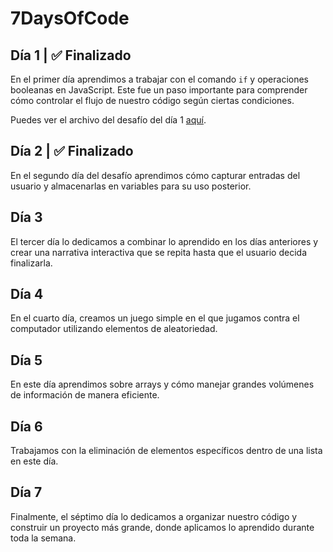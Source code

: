 # 7DaysOfCode

## Día 1 | ✅ Finalizado
En el primer día aprendimos a trabajar con el comando `if` y operaciones booleanas en JavaScript. Este fue un paso importante para comprender cómo controlar el flujo de nuestro código según ciertas condiciones.

Puedes ver el archivo del desafío del día 1 [aquí](https://github.com/maritza1818/-7DaysOfCode/blob/main/booleanday1.js).

## Día 2 | ✅ Finalizado
En el segundo día del desafío aprendimos cómo capturar entradas del usuario y almacenarlas en variables para su uso posterior.

## Día 3
El tercer día lo dedicamos a combinar lo aprendido en los días anteriores y crear una narrativa interactiva que se repita hasta que el usuario decida finalizarla.

## Día 4
En el cuarto día, creamos un juego simple en el que jugamos contra el computador utilizando elementos de aleatoriedad.

## Día 5
En este día aprendimos sobre arrays y cómo manejar grandes volúmenes de información de manera eficiente.

## Día 6
Trabajamos con la eliminación de elementos específicos dentro de una lista en este día.

## Día 7
Finalmente, el séptimo día lo dedicamos a organizar nuestro código y construir un proyecto más grande, donde aplicamos lo aprendido durante toda la semana.
